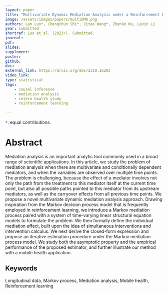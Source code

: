 ```yaml
---
layout: paper
title: "Multivariate Dynamic Mediation Analysis under a Reinforcement Learning Framework"
image: /assets/images/papers/multiDMA.png
authors: Lan Luo*, Chengchun Shi*, Jitao Wang*, Zhenke Wu, Lexin Li
year: submitted
shortref: Luo et al. (2023+). Submitted.
journal:
pdf: 
slides: 
supplement:
poster: 
github: 
doi: 
external_link: https://arxiv.org/abs/2310.16203
video_link: 
type: statistical
tags:
    - causal inference
    - mediation analysis
    - intern health study
    - reinforcement learning
 
---
```


`*`: equal contributions.

# Abstract

Mediation analysis is an important analytic tool commonly used in a broad range of scientific applications. In this article, we study the problem of mediation analysis when there are multivariate and conditionally dependent mediators, and when the variables are observed over multiple time points. The problem is challenging, because the effect of a mediator involves not only the path from the treatment to this mediator itself at the current time point, but also all possible paths pointed to this mediator from its upstream mediators, as well as the carryover effects from all previous time points. We propose a novel multivariate dynamic mediation analysis approach. Drawing inspiration from the Markov decision process model that is frequently employed in reinforcement learning, we introduce a Markov mediation process paired with a system of time-varying linear structural equation models to formulate the problem. We then formally define the individual mediation effect, built upon the idea of simultaneous interventions and intervention calculus. We next derive the closed-form expression and propose an iterative estimation procedure under the Markov mediation process model. We study both the asymptotic property and the empirical performance of the proposed estimator, and further illustrate our method with a mobile health application. 

## Keywords

Longitudinal data, Markov process, Mediation analysis, Mobile health, Reinforcement learning